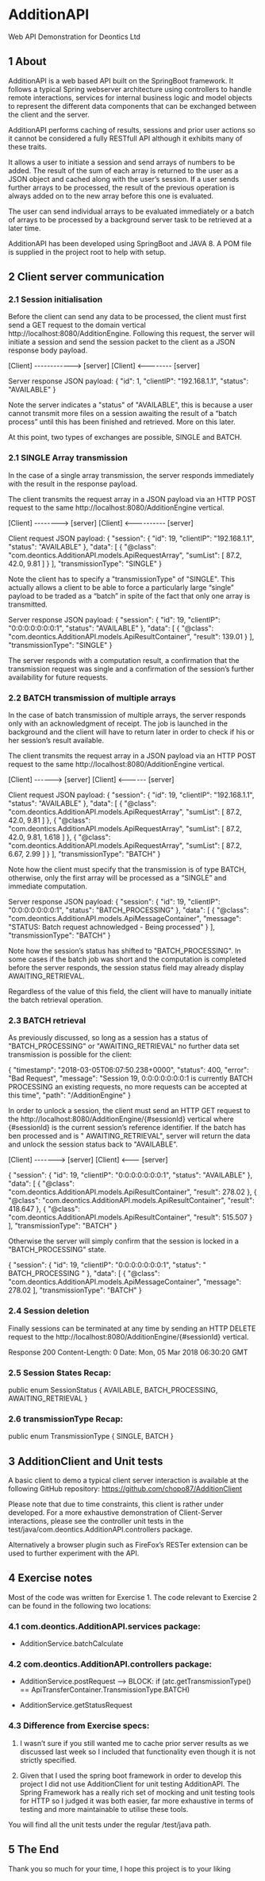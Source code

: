 # AdditionAPI
Web API Demonstration for Deontics Ltd

## 1 About

AdditionAPI is a web based API built on the SpringBoot framework. It follows a typical Spring webserver architecture using controllers to handle remote interactions, services for internal business logic and model objects to represent the different data components that can be exchanged between the client and the server.

AdditionAPI performs caching of results, sessions and prior user actions so it cannot be considered a fully RESTfull API although it exhibits many of these traits.

It allows a user to initiate a session and send arrays of numbers to be added. The result of the sum of each array is returned to the user as a JSON object and cached along with the user’s session. If a user sends further arrays to be processed, the result of the previous operation is always added on to the new array before this one is evaluated.

The user can send individual arrays to be evaluated immediately or a batch of arrays to be processed by a background server task to be retrieved at a later time.

AdditionAPI has been developed using SpringBoot and JAVA 8. A POM file is supplied in the project root to help with setup.

## 2 Client server communication

### 2.1 Session initialisation
Before the client can send any data to be processed, the client must first send a GET request to the domain vertical http://localhost:8080/AdditionEngine. Following this request, the server will initiate a session and send the session packet to the client as a JSON response body payload.

[Client] ------<HTTP GET>------> [server]
[Client] <---<JSON SESSION>----- [server]

Server response JSON payload:
{
  "id": 1,
  "clientIP": "192.168.1.1",
  "status": "AVAILABLE"
}

Note the server indicates a "status" of "AVAILABLE", this is because a user cannot transmit more files on a session awaiting the result of a “batch process” until this has been finished and retrieved. More on this later.

At this point, two types of exchanges are possible, SINGLE and BATCH.

### 2.1 SINGLE Array transmission
In the case of a single array transmission, the server responds immediately with the result in the response payload.

The client transmits the request array in a JSON payload via an HTTP POST request to the same http://localhost:8080/AdditionEngine vertical.

[Client] ----<single array>----> [server]
[Client] <----<sum result>------ [server]

Client request JSON payload:
{
  "session": {
    "id": 19,
    "clientIP": "192.168.1.1",
    "status": "AVAILABLE"
  },
  "data": [
    {
      "@class": "com.deontics.AdditionAPI.models.ApiRequestArray",
      "sumList": [
        87.2,
        42.0,
        9.81
      ]
    }
  ],
  "transmissionType": "SINGLE"
}

Note the client has to specify a "transmissionType" of "SINGLE". This actually allows a client to be able to force a particularly large “single” payload to be traded as a “batch” in spite of the fact that only one array is transmitted.

Server response JSON payload:
{
    "session": {
        "id": 19,
        "clientIP": "0:0:0:0:0:0:0:1",
        "status": "AVAILABLE"
    },
    "data": [
        {
            "@class": "com.deontics.AdditionAPI.models.ApiResultContainer",
            "result": 139.01
        }
    ],
    "transmissionType": "SINGLE"
}

The server responds with a computation result, a confirmation that the transmission request was single and a confirmation of the session’s further availability for future requests.

### 2.2 BATCH transmission of multiple arrays
In the case of batch transmission of multiple arrays, the server responds only with an acknowledgment of receipt. The job is launched in the background and the client will have to return later in order to check if his or her session’s result available. 

The client transmits the request array in a JSON payload via an HTTP POST request to the same http://localhost:8080/AdditionEngine vertical.

[Client] ---<BATCH of array>---> [server]
[Client] <--<Acknowledgment>---- [server]

Client request JSON payload:
{
  "session": {
    "id": 19,
    "clientIP": "192.168.1.1",
    "status": "AVAILABLE"
  },
  "data": [
    {
      "@class": "com.deontics.AdditionAPI.models.ApiRequestArray",
      "sumList": [
        87.2,
        42.0,
        9.81
      ]
    },
    {
      "@class": "com.deontics.AdditionAPI.models.ApiRequestArray",
      "sumList": [
        87.2,
        42.0,
        9.81,
        1.618
      ]
    },
    {
      "@class": "com.deontics.AdditionAPI.models.ApiRequestArray",
      "sumList": [
        87.2,
        6.67,
        2.99
      ]
    }
  ],
  "transmissionType": "BATCH"
}

Note how the client must specify that the transmission is of type BATCH, otherwise, only the first array will be processed as a “SINGLE” and immediate computation.

Server response JSON payload:
{
    "session": {
        "id": 19,
        "clientIP": "0:0:0:0:0:0:0:1",
        "status": "BATCH_PROCESSING"
    },
    "data": [
        {
            "@class": "com.deontics.AdditionAPI.models.ApiMessageContainer",
            "message": "STATUS: Batch request achnowledged - Being processed"
        }
    ],
    "transmissionType": "BATCH"
}

Note how the session’s status has shifted to "BATCH_PROCESSING". In some cases if the batch job was short and the computation is completed before the server responds, the session status field may already display AWAITING_RETRIEVAL.

Regardless of the value of this field, the client will have to manually initiate the batch retrieval operation.
### 2.3 BATCH retrieval
As previously discussed, so long as a session has a status of "BATCH_PROCESSING" or "AWAITING_RETRIEVAL" no further data set transmission is possible for the client:

{
    "timestamp": "2018-03-05T06:07:50.238+0000",
    "status": 400,
    "error": "Bad Request",
    "message": "Session 19, 0:0:0:0:0:0:0:1 is currently BATCH PROCESSING an existing requests, no more requests can be accepted at this time",
    "path": "/AdditionEngine"
}

In order to unlock a session, the client must send an HTTP GET request to the http://localhost:8080/AdditionEngine/{#sessionId} vertical where {#sessionId} is the current session’s reference identifier. If the batch has ben processed and is " AWAITING_RETRIEVAL", server will return the data and unlock the session status back to "AVAILABLE".

[Client] ----<GET sessionId>---> [server]
[Client] <-<Data if Available>-- [server]

{
    "session": {
        "id": 19,
        "clientIP": "0:0:0:0:0:0:0:1",
        "status": "AVAILABLE"
    },
    "data": [
        {
            "@class": "com.deontics.AdditionAPI.models.ApiResultContainer",
            "result": 278.02
        },
        {
            "@class": "com.deontics.AdditionAPI.models.ApiResultContainer",
            "result": 418.647
        },
        {
            "@class": "com.deontics.AdditionAPI.models.ApiResultContainer",
            "result": 515.507
        }
    ],
    "transmissionType": "BATCH"
}

Otherwise the server will simply confirm that the session is locked in a "BATCH_PROCESSING" state.

{
    "session": {
        "id": 19,
        "clientIP": "0:0:0:0:0:0:0:1",
        "status": " BATCH_PROCESSING "
    },
    "data": [
        {
            "@class": "com.deontics.AdditionAPI.models.ApiMessageContainer",
            "message": 278.02
    ],
    "transmissionType": "BATCH"
}

### 2.4 Session deletion
Finally sessions can be terminated at any time by sending an HTTP DELETE request to the http://localhost:8080/AdditionEngine/{#sessionId} vertical.

Response
200
Content-Length: 0
Date: Mon, 05 Mar 2018 06:30:20 GMT

### 2.5 Session States Recap:
public enum SessionStatus {
        AVAILABLE,
        BATCH_PROCESSING,
        AWAITING_RETRIEVAL
    }

### 2.6 transmissionType Recap:
public enum TransmissionType {
        SINGLE,
        BATCH
    }

## 3 AdditionClient and Unit tests
A basic client to demo a typical client server interaction is available at the following GitHub repository:
https://github.com/chopo87/AdditionClient


Please note that due to time constraints, this client is rather under developed. For a more exhaustive demonstration of Client-Server interactions, please see the controller unit tests in the test/java/com.deontics.AdditionAPI.controllers package.

Alternatively a browser plugin such as FireFox’s RESTer extension can be used to further experiment with the API.

## 4 Exercise notes
Most of the code was written for Exercise 1. The code relevant to Exercise 2 can be found in the following two locations:

### 4.1 com.deontics.AdditionAPI.services package:
- AdditionService.batchCalculate

### 4.2 com.deontics.AdditionAPI.controllers package:
- AdditionService.postRequest
--> BLOCK: if (atc.getTransmissionType() == ApiTransferContainer.TransmissionType.BATCH) 

- AdditionService.getStatusRequest

### 4.3 Difference from Exercise specs:

1) I wasn’t sure if you still wanted me to cache prior server results as we discussed last week so I included that functionality even though it is not strictly specified.

2) Given that I used the spring boot framework in order to develop this project I did not use AdditionClient for unit testing AdditionAPI. The Spring Framework has a really rich set of mocking and unit testing tools for HTTP so I judged it was both easier, far more exhaustive in terms of testing and more maintainable to utilise these tools.

You will find all the unit tests under the regular /test/java path.

## 5 The End
Thank you so much for your time, I hope this project is to your liking
